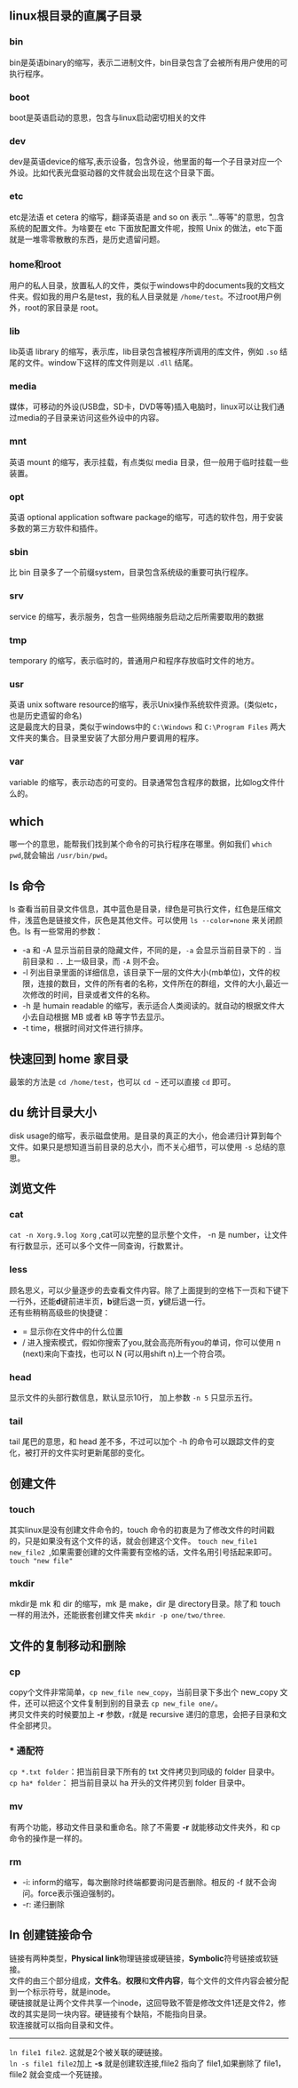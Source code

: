 ## linux根目录的直属子目录
### bin 
bin是英语binary的缩写，表示二进制文件，bin目录包含了会被所有用户使用的可执行程序。
### boot
boot是英语启动的意思，包含与linux启动密切相关的文件
### dev
dev是英语device的缩写,表示设备，包含外设，他里面的每一个子目录对应一个外设。比如代表光盘驱动器的文件就会出现在这个目录下面。
### etc
etc是法语 et cetera 的缩写，翻译英语是 and so on 表示 "...等等"的意思，包含系统的配置文件。为啥要在 etc 下面放配置文件呢，按照 Unix 的做法，etc下面就是一堆零零散散的东西，是历史遗留问题。
### home和root
用户的私人目录，放置私人的文件，类似于windows中的documents我的文档文件夹。假如我的用户名是test，我的私人目录就是 `/home/test`。不过root用户例外，root的家目录是 root。
### lib
lib英语 library 的缩写，表示库，lib目录包含被程序所调用的库文件，例如 `.so` 结尾的文件。window下这样的库文件则是以 `.dll` 结尾。
### media
媒体，可移动的外设(USB盘，SD卡，DVD等等)插入电脑时，linux可以让我们通过media的子目录来访问这些外设中的内容。
### mnt
英语 mount 的缩写，表示挂载，有点类似 media 目录，但一般用于临时挂载一些装置。
### opt
英语 optional application software package的缩写，可选的软件包，用于安装多数的第三方软件和插件。
### sbin
比 bin 目录多了一个前缀system，目录包含系统级的重要可执行程序。
### srv
service 的缩写，表示服务，包含一些网络服务启动之后所需要取用的数据
### tmp
temporary 的缩写，表示临时的，普通用户和程序存放临时文件的地方。
### usr
英语 unix software resource的缩写，表示Unix操作系统软件资源。(类似etc，也是历史遗留的命名)  
这是最庞大的目录，类似于windows中的 `C:\Windows` 和 `C:\Program Files` 两大文件夹的集合。目录里安装了大部分用户要调用的程序。
### var
variable 的缩写，表示动态的可变的。目录通常包含程序的数据，比如log文件什么的。

## which
哪一个的意思，能帮我们找到某个命令的可执行程序在哪里。例如我们 `which pwd`,就会输出 `/usr/bin/pwd`。

## ls 命令
ls 查看当前目录文件信息，其中蓝色是目录，绿色是可执行文件，红色是压缩文件，浅蓝色是链接文件，灰色是其他文件。可以使用 `ls --color=none` 来关闭颜色。ls 有一些常用的参数：
* -a 和 -A
显示当前目录的隐藏文件，不同的是，`-a` 会显示当前目录下的 `.` 当前目录和 `..` 上一级目录，而 `-A` 则不会。
* -l
列出目录里面的详细信息，该目录下一层的文件大小(mb单位)，文件的权限，连接的数目，文件的所有者的名称，文件所在的群组，文件的大小,最近一次修改的时间，目录或者文件的名称。
* -h
是 humain readable 的缩写，表示适合人类阅读的。就自动的根据文件大小去自动根据 MB 或者 kB 等字节去显示。
* -t
time，根据时间对文件进行排序。

## 快速回到 home 家目录
最笨的方法是 `cd /home/test`，也可以 `cd ~` 还可以直接 `cd` 即可。

## du 统计目录大小
disk usage的缩写，表示磁盘使用。是目录的真正的大小，他会递归计算到每个文件。如果只是想知道当前目录的总大小，而不关心细节，可以使用 `-s` 总结的意思。

## 浏览文件
### cat
`cat -n Xorg.9.log Xorg` ,cat可以完整的显示整个文件， -n 是 number，让文件有行数显示，还可以多个文件一同查询，行数累计。
### less 
顾名思义，可以少量逐步的去查看文件内容。除了上面提到的空格下一页和下键下一行外，还能**d**键前进半页，**b**键后退一页，**y**键后退一行。  
还有些稍稍高级些的快捷键：
* = 显示你在文件中的什么位置 
* / 进入搜索模式，假如你搜索了you,就会高亮所有you的单词，你可以使用 n (next)来向下查找，也可以 N (可以用shift n)上一个符合项。
### head
显示文件的头部行数信息，默认显示10行， 加上参数 `-n 5` 只显示五行。
### tail
tail 尾巴的意思，和 head 差不多，不过可以加个 -h 的命令可以跟踪文件的变化，被打开的文件实时更新尾部的变化。

## 创建文件
### touch
其实linux是没有创建文件命令的，touch 命令的初衷是为了修改文件的时间戳的，只是如果没有这个文件的话，就会创建这个文件。 `touch new_file1 new_file2 `,如果需要创建的文件需要有空格的话，文件名用引号括起来即可。`touch "new file"` 
### mkdir 
mkdir是 mk 和 dir 的缩写，mk 是 make，dir 是 directory目录。除了和 touch 一样的用法外，还能嵌套创建文件夹 `mkdir -p one/two/three`.

## 文件的复制移动和删除
### cp
copy个文件非常简单，`cp new_file new_copy`，当前目录下多出个 new_copy 文件，还可以把这个文件复制到别的目录去 `cp new_file one/`。  
拷贝文件夹的时候要加上 **-r** 参数，r就是 recursive 递归的意思，会把子目录和文件全部拷贝。
### * 通配符
`cp *.txt folder`：把当前目录下所有的 txt 文件拷贝到同级的 folder 目录中。  
`cp ha* folder`： 把当前目录以 ha 开头的文件拷贝到 folder 目录中。
### mv
有两个功能，移动文件目录和重命名。除了不需要 **-r** 就能移动文件夹外，和 cp 命令的操作是一样的。

### rm
* -i: inform的缩写，每次删除时终端都要询问是否删除。相反的 -f 就不会询问。force表示强迫强制的。
* -r: 递归删除

## ln 创建链接命令
链接有两种类型，**Physical link**物理链接或硬链接，**Symbolic**符号链接或软链接。  
文件的由三个部分组成，**文件名**。**权限**和**文件内容**，每个文件的文件内容会被分配到一个标示符号，就是inode。  
硬链接就是让两个文件共享一个inode，这回导致不管是修改文件1还是文件2，修改的其实是同一块内容。硬链接有个缺陷，不能指向目录。  
软连接就可以指向目录和文件。
***  
`ln file1 file2`. 这就是2个被关联的硬链接。  
`ln -s file1 file2`加上 **-s** 就是创建软连接,flile2 指向了 file1,如果删除了 file1，flile2 就会变成一个死链接。
